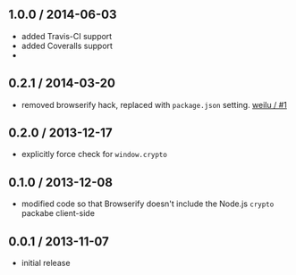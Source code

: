 1.0.0 / 2014-06-03
------------------
* added Travis-CI support
* added Coveralls support
* 

0.2.1 / 2014-03-20
------------------
* removed browserify hack, replaced with `package.json` setting. [weilu / #1](https://github.com/jprichardson/secure-random/pull/1)

0.2.0 / 2013-12-17
------------------
* explicitly force check for `window.crypto`

0.1.0 / 2013-12-08
------------------
* modified code so that Browserify doesn't include the Node.js `crypto` packabe client-side

0.0.1 / 2013-11-07
------------------
* initial release